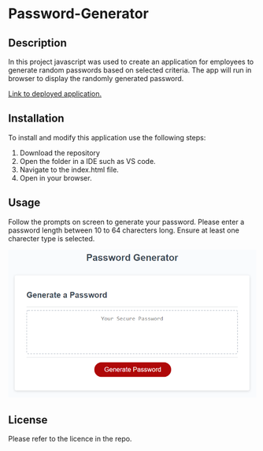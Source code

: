 # Password-Generator

## Description

In this project javascript was used to create an application for employees to generate random passwords based on selected criteria. The app will run in browser to display the randomly generated password.

[Link to deployed application.](https://omalik92.github.io/Password-Generator/)

## Installation

To install and modify this application use the following steps:

1. Download the repository
2. Open the folder in a IDE such as VS code.
3. Navigate to the index.html file.
4. Open in your browser.

## Usage

Follow the prompts on screen to generate your password.
Please enter a password length between 10 to 64 charecters long.
Ensure at least one charecter type is selected.

![web page screen shot](./assets/05-javascript-challenge-demo.png)

## License

Please refer to the licence in the repo.
